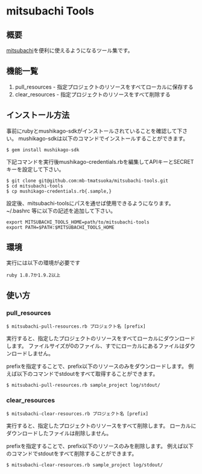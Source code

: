 mitsubachi Tools
================

概要
----

[mitsubachi](http://www.mushikago.org/mitsubachi/)を便利に使えるようになるツール集です。

機能一覧
--------

1. pull\_resources - 指定プロジェクトのリソースをすべてローカルに保存する
2. clear\_resources - 指定プロジェクトのリソースをすべて削除する

インストール方法
----------------

事前にrubyとmushikago-sdkがインストールされていることを確認して下さい。
mushikago-sdkは以下のコマンドでインストールすることができます。

    $ gem install mushikago-sdk

下記コマンドを実行後mushikago-credentials.rbを編集してAPIキーとSECRETキーを設定して下さい。

    $ git clone git@github.com:mb-tmatsuoka/mitsubachi-tools.git
    $ cd mitsubachi-tools
    $ cp mushikago-credentials.rb{.sample,}

設定後、mitsubachi-toolsにパスを通せば使用できるようになります。
~/.bashrc 等に以下の記述を追加して下さい。

    export MITSUBACHI_TOOLS_HOME=path/to/mitsubachi-tools
    export PATH=$PATH:$MITSUBACHI_TOOLS_HOME

環境
----

実行には以下の環境が必要です

    ruby 1.8.7か1.9.2以上

使い方
------

### pull\_resources

    $ mitsubachi-pull-resources.rb プロジェクト名 [prefix]

実行すると、指定したプロジェクトのリソースをすべてローカルにダウンロードします。
ファイルサイズが0のファイル、すでにローカルにあるファイルはダウンロードしません。

prefixを指定することで、prefix以下のリソースのみをダウンロードします。
例えば以下のコマンドでstdoutをすべて取得することができます。

    $ mitsubachi-pull-resources.rb sample_project log/stdout/

### clear\_resources

    $ mitsubachi-clear-resources.rb プロジェクト名 [prefix]

実行すると、指定したプロジェクトのリソースをすべて削除します。
ローカルにダウンロードしたファイルは削除しません。

prefixを指定することで、prefix以下のリソースのみを削除します。
例えば以下のコマンドでstdoutをすべて削除することができます。

    $ mitsubachi-clear-resources.rb sample_project log/stdout/
